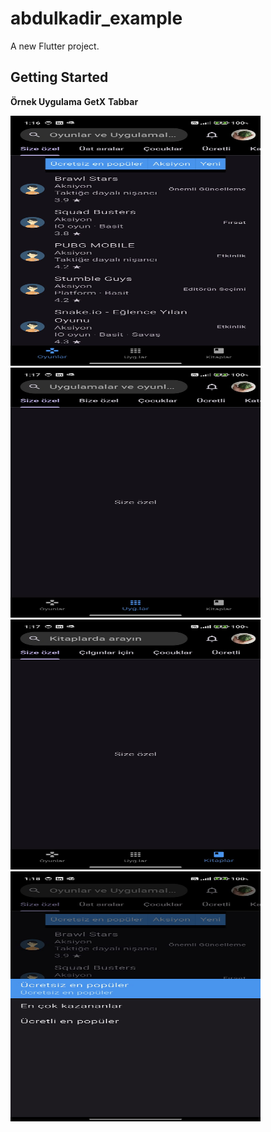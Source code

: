 # abdulkadir_example

A new Flutter project.

## Getting Started

**Örnek Uygulama**
**GetX**
**Tabbar**

<img src="assets/img1.jpg" alt="My logo" style="height: 400px; width:400px;"/>
<img src="assets/img2.jpg" alt="My logo" style="height: 400px; width:400px;"/>
<img src="assets/img3.jpg" alt="My logo" style="height: 400px; width:400px;"/>
<img src="assets/img4.jpg" alt="My logo" style="height: 400px; width:400px;"/>



